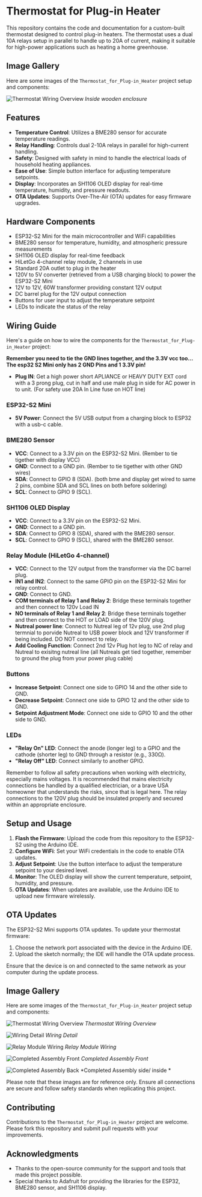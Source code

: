 # Thermostat for Plug-in Heater

This repository contains the code and documentation for a custom-built thermostat designed to control plug-in heaters. The thermostat uses a dual 10A relays setup in parallel to handle up to 20A of current, making it suitable for high-power applications such as heating a home greenhouse.

## Image Gallery

Here are some images of the `Thermostat_for_Plug-in_Heater` project setup and components:

![Thermostat Wiring Overview](images/kiasarecool-30.jpg)
*Inside wooden enclosure*


## Features

- **Temperature Control**: Utilizes a BME280 sensor for accurate temperature readings.
- **Relay Handling**: Controls dual 2-10A relays in parallel for high-current handling.
- **Safety**: Designed with safety in mind to handle the electrical loads of household heating appliances.
- **Ease of Use**: Simple button interface for adjusting temperature setpoints.
- **Display**: Incorporates an SH1106 OLED display for real-time temperature, humidity, and pressure readouts.
- **OTA Updates**: Supports Over-The-Air (OTA) updates for easy firmware upgrades.

## Hardware Components

- ESP32-S2 Mini for the main microcontroller and WiFi capabilities
- BME280 sensor for temperature, humidity, and atmospheric pressure measurements
- SH1106 OLED display for real-time feedback
- HiLetGo 4-channel relay module, 2 channels in use
- Standard 20A outlet to plug in the heater
- 120V to 5V converter (retrieved from a USB charging block) to power the ESP32-S2 Mini
- 12V to 12V, 60W transformer providing constant 12V output
- DC barrel plug for the 12V output connection
- Buttons for user input to adjust the temperature setpoint
- LEDs to indicate the status of the relay

## Wiring Guide

Here's a guide on how to wire the components for the `Thermostat_for_Plug-in_Heater` project:

**Remember you need to tie the GND lines together, and the 3.3V vcc too... The esp32 S2 Mini only has 2 GND Pins and 1 3.3V pin!**


- **Plug IN**: Get a high power short APLIANCE or HEAVY DUTY EXT cord with a 3 prong plug, cut in half and use male plug in side for AC power in to unit. (For safety use 20A In Line fuse on HOT line)

### ESP32-S2 Mini
- **5V Power**: Connect the 5V USB output from a charging block to ESP32 with a usb-c cable.


### BME280 Sensor
- **VCC**: Connect to a 3.3V pin on the ESP32-S2 Mini. (Rember to tie tigether with display VCC)
- **GND**: Connect to a GND pin. (Rember to tie tigether with other GND wires)
- **SDA**: Connect to GPIO 8 (SDA). (both bme and display get wired to same 2 pins, combine SDA and SCL lines on both before soldering)
- **SCL**: Connect to GPIO 9 (SCL).

### SH1106 OLED Display
- **VCC**: Connect to a 3.3V pin on the ESP32-S2 Mini.
- **GND**: Connect to a GND pin.
- **SDA**: Connect to GPIO 8 (SDA), shared with the BME280 sensor.
- **SCL**: Connect to GPIO 9 (SCL), shared with the BME280 sensor.

### Relay Module (HiLetGo 4-channel)
- **VCC**: Connect to the 12V output from the transformer via the DC barrel plug.
- **IN1 and IN2**: Connect to the same GPIO pin on the ESP32-S2 Mini for relay control.
- **GND**: Connect to GND.
- **COM terminals of Relay 1 and Relay 2**: Bridge these terminals together and then connect to 120v Load IN
- **NO terminals of Relay 1 and Relay 2**: Bridge these terminals together and then connect to the HOT or LOAD side of the 120V plug.
- **Nutreal power line**: Connect to Nutreal leg of 12v plug, use 2nd plug termnial to porvide Nutreal to USB power block and 12V transformer if being included. DO NOT connect to relay.
- **Add Cooling Function**: Connect 2nd 12v Plug hot leg to NC of relay and Nutreal to exisitng nutreal line (all Nutreals get tied together, remember to ground the plug from your power plug cable)

### Buttons
- **Increase Setpoint**: Connect one side to GPIO 14 and the other side to GND.
- **Decrease Setpoint**: Connect one side to GPIO 12 and the other side to GND.
- **Setpoint Adjustment Mode**: Connect one side to GPIO 10 and the other side to GND.

### LEDs
- **"Relay On" LED**: Connect the anode (longer leg) to a GPIO and the cathode (shorter leg) to GND through a resistor (e.g., 330Ω).
- **"Relay Off" LED**: Connect similarly to another GPIO.

Remember to follow all safety precautions when working with electricity, especially mains voltages. It is recommended that mains electricity connections be handled by a qualified electrician, or a brave USA homeowner that understands the risks, since that is legal here. The relay connections to the 120V plug should be insulated properly and secured within an appropriate enclosure.


## Setup and Usage

1. **Flash the Firmware**: Upload the code from this repository to the ESP32-S2 using the Arduino IDE.
2. **Configure WiFi**: Set your WiFi credentials in the code to enable OTA updates.
3. **Adjust Setpoint**: Use the button interface to adjust the temperature setpoint to your desired level.
4. **Monitor**: The OLED display will show the current temperature, setpoint, humidity, and pressure.
5. **OTA Updates**: When updates are available, use the Arduino IDE to upload new firmware wirelessly.

## OTA Updates

The ESP32-S2 Mini supports OTA updates. To update your thermostat firmware:

1. Choose the network port associated with the device in the Arduino IDE.
2. Upload the sketch normally; the IDE will handle the OTA update process.

Ensure that the device is on and connected to the same network as your computer during the update process.

## Image Gallery

Here are some images of the `Thermostat_for_Plug-in_Heater` project setup and components:

![Thermostat Wiring Overview](images/kiasarecool-0.jpg)
*Thermostat Wiring Overview*

![Wiring Detail](images/kiasarecool-1.jpg)
*Wiring Detail*

![Relay Module Wiring](images/kiasarecool-2.jpg)
*Relay Module Wiring*

![Completed Assembly Front](images/kiasarecool-3.jpg)
*Completed Assembly Front*

![Completed Assembly Back](images/kiasarecool-4.jpg)
*Completed Assembly side/ inside *


Please note that these images are for reference only. Ensure all connections are secure and follow safety standards when replicating this project.
## Contributing

Contributions to the `Thermostat_for_Plug-in_Heater` project are welcome. Please fork this repository and submit pull requests with your improvements.


## Acknowledgments

- Thanks to the open-source community for the support and tools that made this project possible.
- Special thanks to Adafruit for providing the libraries for the ESP32, BME280 sensor, and SH1106 display.
